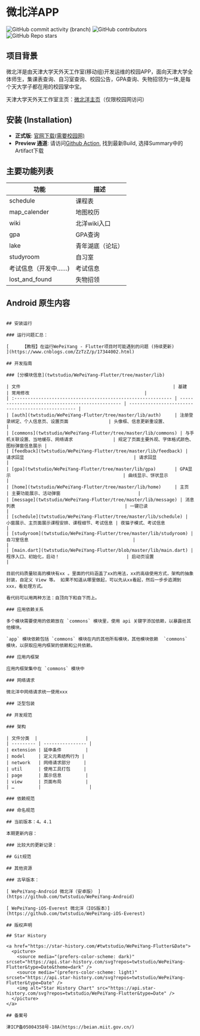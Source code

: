 # 微北洋APP

![GitHub commit activity (branch)](https://img.shields.io/github/commit-activity/t/twtstudio/WePeiYang-Flutter?color=green)
![GitHub contributors](https://img.shields.io/github/contributors-anon/twtstudio/WePeiYang-Flutter?color=blue)
![GitHub Repo stars](https://img.shields.io/github/stars/twtstudio/WePeiYang-Flutter?logo=star&color=yellow)

## 项目背景

微北洋是由天津大学天外天工作室(移动组)开发运维的校园APP，面向天津大学全体师生，集课表查询、自习室查询、校园公告，GPA查询、失物招领为一体,是每个天大学子都在用的校园掌中宝。

天津大学天外天工作室主页：[微北洋主页](https://mobile.twt.edu.cn/wpy/index.html)（仅限校园网访问）

## 安装 (Installation)

- **正式版**: [官网下载(需要校园网)](https://mobile.twt.edu.cn/wpy/index.html)
- **Preview 通道**:  请访问[Github Action](https://github.com/twtstudio/WePeiYang-Flutter/actions),
  找到最新Build, 选择Summary中的Artifact下载

## 主要功能列表

| 功能                | 描述             |
| ------------------- | ---------------- |
| schedule            | 课程表           |
| map_calender        | 地图校历         |
| wiki                | 北洋wiki入口     |
| gpa                 | GPA查询          |
| lake                | 青年湖底（论坛） |
| studyroom           | 自习室           |
| 考试信息（开发中……) | 考试信息         |
| lost_and_found      | 失物招领         |

## Android 原生内容

```

## 安装运行

### 运行问题汇总：

[     【教程】在运行WePeiYang - Flutter项目时可能遇到的问题 (持续更新)         ](https://www.cnblogs.com/ZzTzZ/p/17344002.html)

## 开发指南

### [分模块信息](twtstudio/WePeiYang-Flutter/tree/master/lib)

| 文件                                                         | 基建                                             | 常用修改                                           |
| :----------------------------------------------------------- | ------------------------------------------------ | -------------------------------------------------- |
| [auth](twtstudio/WePeiYang-Flutter/tree/master/lib/auth)     | 注册登录绑定、个人信息页、设置页面               | 头像框、信息更新重设置、                           |
| [commons](twtstudio/WePeiYang-Flutter/tree/master/lib/commons) | 与手机关联设置、当地缓存、网络请求               | 规定了页面主要外观、字体格式颜色、图标弹窗信息展示 |
| [feedback](twtstudio/WePeiYang-Flutter/tree/master/lib/feedback) | 请求回显                                         | 请求回显                                           |
| [gpa](twtstudio/WePeiYang-Flutter/tree/master/lib/gpa)       | GPA显示                                          | 曲线显示、饼状显示                                 |
| [home](twtstudio/WePeiYang-Flutter/tree/master/lib/home)     | 主页                                             | 主要功能展示、活动弹窗                             | 
| [message](twtstudio/WePeiYang-Flutter/tree/master/lib/message) | 消息列表                                         | 一键已读                                           |
| [schedule](twtstudio/WePeiYang-Flutter/tree/master/lib/schedule) | 小窗展示、主页面展示课程安排、课程细节、考试信息 | 夜猫子模式、考试信息                               |
| [studyroom](twtstudio/WePeiYang-Flutter/tree/master/lib/studyroom) | 自习室信息                                       |                                                    |
| [main.dart](twtstudio/WePeiYang-Flutter/blob/master/lib/main.dart) | 程序入口、初始化，启动！                         | 启动页设置                                         |

目前代码质量较高的模块有xx 。里面的代码涵盖了xx的用法，xx的高级使用方式，架构的抽象封装，自定义 View 等。 如果不知道从哪里做起，可以先从xx看起，然后一步步追溯到 xxx，看处理方式。

看代码可以用两种方法：自顶向下和自下而上。

### 应用依赖关系

多个模块需要使用的依赖放在 `commons` 模块里，使用 api 关键字添加依赖，以暴露给其他模块。

`app` 模块依赖包括 `commons` 模块在内的其他所有模块，其他模块依赖  `commons` 模块，以获取应用内框架的依赖和公共依赖。

### 应用内框架

应用内框架集中在 `commons` 模块中

### 网络请求

微北洋中网络请求统一使用xxx

### 泛型包装

## 开发规范

### 架构

| 文件分类  |                  |
| --------- | ---------------- |
| extension | 延申条件         |
| model     | 定义元素结构行为 |
| network   | 网络请求部分     |
| util      | 使用工具打包     |
| page      | 展示信息         |
| view      | 页面布局         |
| …         |                  |

### 依赖规范

### 命名规范

## 当前版本：4。4.1

本期更新内容：

### 比较大的更新记录：

## Git规范

## 其他资源

### 古早版本：

[ WePeiYang-Android 微北洋（安卓版） ](https://github.com/twtstudio/WePeiYang-Android)

[ WePeiYang-iOS-Everest 微北洋（IOS版本）](https://github.com/twtstudio/WePeiYang-iOS-Everest)

## 版权声明

## Star History

<a href="https://star-history.com/#twtstudio/WePeiYang-Flutter&Date">
  <picture>
    <source media="(prefers-color-scheme: dark)" srcset="https://api.star-history.com/svg?repos=twtstudio/WePeiYang-Flutter&type=Date&theme=dark" />
    <source media="(prefers-color-scheme: light)" srcset="https://api.star-history.com/svg?repos=twtstudio/WePeiYang-Flutter&type=Date" />
    <img alt="Star History Chart" src="https://api.star-history.com/svg?repos=twtstudio/WePeiYang-Flutter&type=Date" />
  </picture>
</a>

## 备案号

津ICP备05004358号-18A(https://beian.miit.gov.cn/)       
